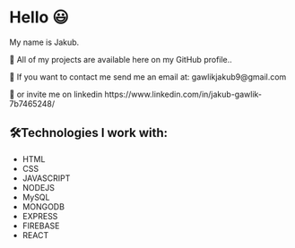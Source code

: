 <h1>Hello 😃</h1>

<p>My name is Jakub.</p>
<p>🔧 All of my projects are available here on my GitHub profile.. </p>
<p>📨 If you want to contact me send me an email at: <a> gawlikjakub9@gmail.com </a> </p>
<p>🔗 or invite me on linkedin https://www.linkedin.com/in/jakub-gawlik-7b7465248/ </p>

<h2>🛠️Technologies I work with: </h2>
<ul>
  <li>HTML</li>
  <li>CSS</li>
  <li>JAVASCRIPT</li>
  <li>NODEJS</li>
  <li>MySQL</li>
  <li>MONGODB</li>
  <li>EXPRESS</li>
  <li>FIREBASE</li>
  <li>REACT</li>
</ul>

<!---
Gawc1uuu/Gawc1uuu is a ✨ special ✨ repository because its `README.md` (this file) appears on your GitHub profile.
You can click the Preview link to take a look at your changes.
--->
